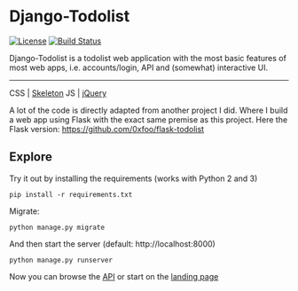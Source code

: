 # Django-Todolist

[![License][license-image]][license-url] [![Build Status][travis-image]][travis-url]

Django-Todolist is a todolist web application with the most basic features of most web apps, i.e. accounts/login, API and (somewhat) interactive UI.

---
CSS | [Skeleton](http://getskeleton.com/)
JS  | [jQuery](https://jquery.com/)

A lot of the code is directly adapted from another project I did. Where I build a web app using Flask with the exact same premise as this project. Here the Flask version: https://github.com/0xfoo/flask-todolist


## Explore
Try it out by installing the requirements (works with Python 2 and 3)
```
pip install -r requirements.txt
```
Migrate:
```
python manage.py migrate
```
And then start the server (default: http://localhost:8000)
```
python manage.py runserver
```

Now you can browse the [API](http://localhost:8000/api/) or start on the [landing page](http://localhost:8000/)


[license-url]: https://github.com/0xfoo/django-todolist/blob/master/LICENSE
[license-image]: https://img.shields.io/badge/license-MIT-blue.svg?style=flat

[travis-url]: https://travis-ci.org/0xfoo/django-todolist
[travis-image]: https://travis-ci.org/0xfoo/django-todolist.svg?branch=master
